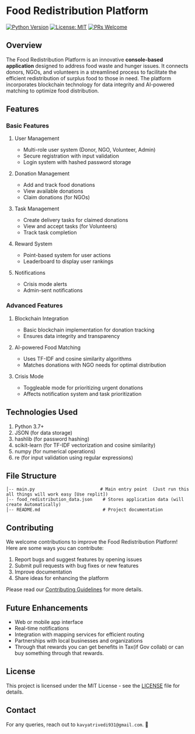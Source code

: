 # Food Redistribution Platform

[![Python Version](https://img.shields.io/badge/python-3.7%2B-blue.svg)](https://www.python.org/downloads/)
[![License: MIT](https://img.shields.io/badge/License-MIT-yellow.svg)](https://opensource.org/licenses/MIT)
[![PRs Welcome](https://img.shields.io/badge/PRs-welcome-brightgreen.svg?style=flat-square)](http://makeapullrequest.com)

## Overview
The Food Redistribution Platform is an innovative **console-based application** designed to address food waste and hunger issues. It connects donors, NGOs, and volunteers in a streamlined process to facilitate the efficient redistribution of surplus food to those in need. The platform incorporates blockchain technology for data integrity and AI-powered matching to optimize food distribution.

## Features

### Basic Features

1. User Management
   - Multi-role user system (Donor, NGO, Volunteer, Admin)
   - Secure registration with input validation
   - Login system with hashed password storage

2. Donation Management
   - Add and track food donations
   - View available donations
   - Claim donations (for NGOs)

3. Task Management
   - Create delivery tasks for claimed donations
   - View and accept tasks (for Volunteers)
   - Track task completion

4. Reward System
   - Point-based system for user actions
   - Leaderboard to display user rankings

5. Notifications
   - Crisis mode alerts
   - Admin-sent notifications

### Advanced Features

1. Blockchain Integration
   - Basic blockchain implementation for donation tracking
   - Ensures data integrity and transparency

2. AI-powered Food Matching
   - Uses TF-IDF and cosine similarity algorithms
   - Matches donations with NGO needs for optimal distribution

3. Crisis Mode
   - Toggleable mode for prioritizing urgent donations
   - Affects notification system and task prioritization

## Technologies Used

1. Python 3.7+
2. JSON (for data storage)
3. hashlib (for password hashing)
4. scikit-learn (for TF-IDF vectorization and cosine similarity)
5. numpy (for numerical operations)
6. re (for input validation using regular expressions)


## File Structure
```
│-- main.py                         # Main entry point  (Just run this all things will work easy [Use replit])
│-- food_redistribution_data.json    # Stores application data (will create Automatically)
│-- README.md                        # Project documentation

```


## Contributing

We welcome contributions to improve the Food Redistribution Platform! Here are some ways you can contribute:

1. Report bugs and suggest features by opening issues
2. Submit pull requests with bug fixes or new features
3. Improve documentation
4. Share ideas for enhancing the platform

Please read our [Contributing Guidelines](CONTRIBUTING.md) for more details.

## Future Enhancements

- Web or mobile app interface
- Real-time notifications
- Integration with mapping services for efficient routing
- Partnerships with local businesses and organizations
- Through that rewards you can get benefits in Tax(if Gov collab) or can buy something through that rewards.

## License

This project is licensed under the MIT License - see the [LICENSE](LICENSE) file for details.

## Contact
For any queries, reach out to `kavyatrivedi931@gmail.com`. 🚀
